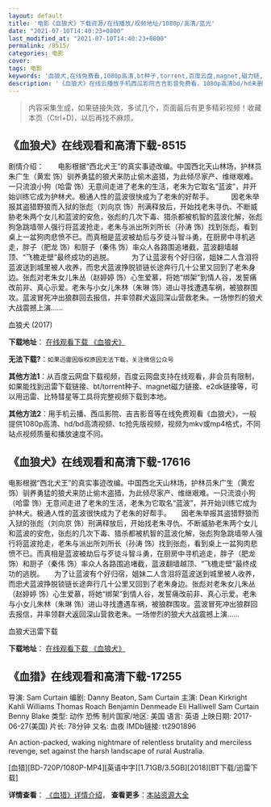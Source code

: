 ```yaml
---
layout: default
title: '电影《血狼犬》下载资源/在线播放/视频地址/1080p/高清/蓝光'
date: "2021-07-10T14:40:23+0800"
last_modified_at: "2021-07-10T14:40:23+0800"
permalink: /8515/
categories: 电影
cover:
tags: 电影
keywords: '血狼犬,在线免费看,1080p高清,bt种子,torrent,百度云盘,magnet,磁力链,迅雷下载资源'
description: '《血狼犬》在线云播放手机西瓜影院吉吉影音免费看，1080p高清bd/hd未删减完整版和tc抢先枪版，mkv/mp4格式，附带bt/torrent种子、magnet/磁力链、百度云盘、网盘资源迅雷下载链接'
---
```


>内容采集生成，如果链接失效，多试几个，页面最后有更多精彩视频！收藏本页（Ctrl+D)，以后再找不麻烦。


## 《血狼犬》在线观看和高清下载-8515

剧情介绍：　　电影根据“西北犬王”的真实事迹改编。中国西北天山林场，护林员朱广生（黄宏 饰）驯养勇猛的狼犬来防止偷木盗猎，为此倾尽家产、维继艰难。一只流浪小狗（哈雷 饰）无意间走进了老朱的生活，老朱为它取名“蓝波”，并开始训练它成为护林犬。极通人性的蓝波很快成为了老朱的好帮手。  　　因老朱举报其盗猎野狼而入狱的张彪（刘向京 饰）刑满释放后，开始找老朱寻仇、不断威胁老朱两个女儿和蓝波的安危，张彪的几次下毒、猎杀都被机智的蓝波化解，张彪狗急跳墙带人强行将蓝波抢走，老朱与派出所刘所长（孙涛 饰）找到张彪，看到桌上一盆狗肉悲愤不已。而真相是蓝波被劫后与歹徒斗智斗勇，在厨房中寻机逃走，胖子（肥龙 饰）和厨子（秦伟 饰）率众人各路围追堵截，蓝波翻墙越顶、“飞檐走壁”最终成功的逃脱。  　　为了让蓝波有个好归宿，姐妹二人含泪将蓝波送到城里被人收养，而忠犬蓝波挣脱锁链长途奔行几十公里又回到了老朱身边。张彪对老朱女儿朱丛（赵婷婷 饰）心生爱慕，将她“绑架”到情人谷，发誓痛改前非、真心示爱。老朱与小女儿朱林（朱琳 饰）进山寻找遭遇车祸，被狼群围攻。蓝波冒死冲出狼群回去报信，并率领群犬返回深山营救老朱。一场惨烈的狼犬大战震撼上演……


血狼犬 (2017)

**下载地址**： [在线观看下载 《血狼犬》](https://www.btbtdy.me/btdy/dy10867.html) 


**无法下载?**：`如果迅雷因版权原因无法下载，关注微信公众号 `

**其他方法1**：从百度云网盘下载视频，百度云网盘支持在线观看，非会员有限制，如果能找到迅雷下载链接、bt/torrent种子、magnet磁力链接、e2dk链接等，可以用迅雷、比特彗星等工具将完整视频下载到本地。

**其他方法2**：用手机云播、西瓜影院、吉吉影音等在线免费观看《血狼犬》，一般提供1080p高清、hd/bd高清视频、tc抢先版视频，视频为mkv或mp4格式，不同站点视频质量和播放速度不同。


## 《血狼犬》在线观看和高清下载-17616

电影根据“西北犬王”的真实事迹改编。中国西北天山林场，护林员朱广生（黄宏 饰）驯养勇猛的狼犬来防止偷木盗猎，为此倾尽家产、维继艰难。一只流浪小狗（哈雷 饰）无意间走进了老朱的生活，老朱为它取名“蓝波”，并开始训练它成为护林犬。极通人性的蓝波很快成为了老朱的好帮手。　　因老朱举报其盗猎野狼而入狱的张彪（刘向京 饰）刑满释放后，开始找老朱寻仇、不断威胁老朱两个女儿和蓝波的安危，张彪的几次下毒、猎杀都被机智的蓝波化解，张彪狗急跳墙带人强行将蓝波抢走，老朱与派出所刘所长（孙涛 饰）找到张彪，看到桌上一盆狗肉悲愤不已。而真相是蓝波被劫后与歹徒斗智斗勇，在厨房中寻机逃走，胖子（肥龙 饰）和厨子（秦伟 饰）率众人各路围追堵截，蓝波翻墙越顶、“飞檐走壁”最终成功的逃脱。　　为了让蓝波有个好归宿，姐妹二人含泪将蓝波送到城里被人收养，而忠犬蓝波挣脱锁链长途奔行几十公里又回到了老朱身边。张彪对老朱女儿朱丛（赵婷婷 饰）心生爱慕，将她“绑架”到情人谷，发誓痛改前非、真心示爱。老朱与小女儿朱林（朱琳 饰）进山寻找遭遇车祸，被狼群围攻。蓝波冒死冲出狼群回去报信，并率领群犬返回深山营救老朱。一场惨烈的狼犬大战震撼上演……


血狼犬迅雷下载

**下载地址**： [在线观看下载 《血狼犬》](https://www.993dy.com//vod-detail-id-26531.html) 


## 《血猎》在线观看和高清下载-17255

导演: Sam Curtain 编剧: Danny Beaton, Sam Curtain 主演: Dean Kirkright Kahli Williams Thomas Roach Benjamin Denmeade Eli Halliwell Sam Curtain Benny Blake 类型: 动作 恐怖 制片国家/地区: 美国 语言: 英语 上映日期: 2017-06-27(美国) 片长: 78分钟 又名: 血夜 IMDb链接: tt2901896

An action-packed, waking nightmare of relentless brutality and merciless revenge, set against the harsh landscape of rural Australia.


[血猎][BD-720P/1080P-MP4][英语中字][1.71GB/3.5GB][2018][BT下载/迅雷下载]

**详情查看**： [《血猎》详情介绍](/movie/17255/)， **查看更多**：[本站资源大全](/movie/t/all/)

